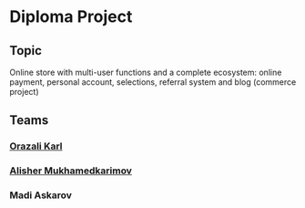 # Diploma Project
## Topic
Online store with multi-user functions and a complete ecosystem: online payment, personal account, selections, referral system and blog (commerce project)
## Teams
### <a href="https://github.com/orazkarl">Orazali Karl</a>
### <a href="https://github.com/malisher">Alisher Mukhamedkarimov </a>
### <a>Madi Askarov</a>
